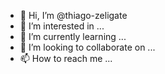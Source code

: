 - 👋 Hi, I’m @thiago-zeligate
- 👀 I’m interested in ...
- 🌱 I’m currently learning ...
- 💞️ I’m looking to collaborate on ...
- 📫 How to reach me ...

<!---
thiago-zeligate/thiago-zeligate is a ✨ special ✨ repository because its `README.md` (this file) appears on your GitHub profile.
You can click the Preview link to take a look at your changes.
--->
